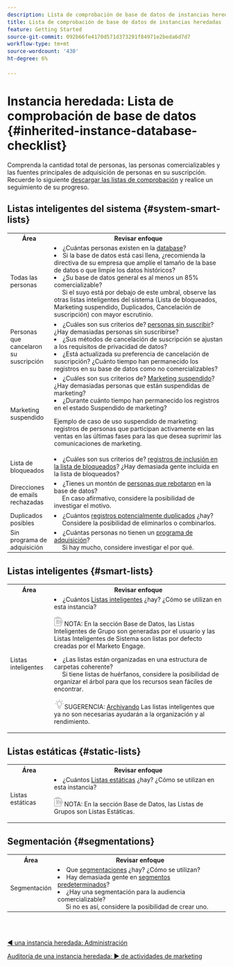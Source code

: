 ```yaml
---
description: Lista de comprobación de base de datos de instancias heredadas - Documentos de Marketo - Documentación del producto
title: Lista de comprobación de base de datos de instancias heredadas
feature: Getting Started
source-git-commit: 092b66fe4170d571d373291f84971e2beda6d7d7
workflow-type: tm+mt
source-wordcount: '430'
ht-degree: 6%

---
```


# Instancia heredada: Lista de comprobación de base de datos {#inherited-instance-database-checklist}

Comprenda la cantidad total de personas, las personas comercializables y las fuentes principales de adquisición de personas en su suscripción. Recuerde lo siguiente [descargar las listas de comprobación](/help/marketo/getting-started/inheriting-a-marketo-instance/assets/adobe-marketo-engage-inherited-instance-admin-checklist.xlsx) y realice un seguimiento de su progreso.

## Listas inteligentes del sistema {#system-smart-lists}

<table style="table-layout:auto"> 
 <tbody> 
  <tr> 
   <th style="width:20%">Área</th> 
   <th>Revisar enfoque</th>
  </tr> 
  <tr> 
   <td>Todas las personas</td> 
   <td><li>¿Cuántas personas existen en la <a href="/help/marketo/product-docs/core-marketo-concepts/smart-lists-and-static-lists/managing-people-in-smart-lists/database-dashboard.md" target="_blank">database</a>?</li>
<li>Si la base de datos está casi llena, ¿recomienda la directiva de su empresa que amplíe el tamaño de la base de datos o que limpie los datos históricos?</li>
<li>¿Su base de datos general es al menos un 85% comercializable? 
<br/>     Si el suyo está por debajo de este umbral, observe las otras listas inteligentes del sistema (Lista de bloqueados, Marketing suspendido, Duplicados, Cancelación de suscripción) con mayor escrutinio.</li></td>
  </tr>
  <tr> 
   <td>Personas que cancelaron su suscripción</td> 
   <td><li>¿Cuáles son sus criterios de? <a href="/help/marketo/product-docs/email-marketing/deliverability/understanding-unsubscribe.md#marketing-suspended" target="_blank">personas sin suscribir</a>? ¿Hay demasiadas personas sin suscribirse?</li>
<li>¿Sus métodos de cancelación de suscripción se ajustan a los requisitos de privacidad de datos?</li>
<li>¿Está actualizada su preferencia de cancelación de suscripción? ¿Cuánto tiempo han permanecido los registros en su base de datos como no comercializables?</li></td>
  </tr>
  <tr> 
   <td>Marketing suspendido</td> 
   <td><li>¿Cuáles son sus criterios de? <a href="/help/marketo/product-docs/email-marketing/deliverability/durable-unsubscribe.md#marketing-suspended" target="_blank">Marketing suspendido</a>? ¿Hay demasiadas personas que están suspendidas de marketing?</li>
<li>¿Durante cuánto tiempo han permanecido los registros en el estado Suspendido de marketing?</li>
<p>Ejemplo de caso de uso suspendido de marketing: registros de personas que participan activamente en las ventas en las últimas fases para las que desea suprimir las comunicaciones de marketing.</td>
  </tr>
   <tr> 
   <td>Lista de bloqueados</td> 
   <td><li>¿Cuáles son sus criterios de? <a href="/help/marketo/product-docs/core-marketo-concepts/smart-lists-and-static-lists/managing-people-in-smart-lists/add-person-to-blocklist.md" target="_blank">registros de inclusión en la lista de bloqueados</a>? ¿Hay demasiada gente incluida en la lista de bloqueados?</li></td>
  </tr>
  <tr> 
   <td>Direcciones de emails rechazadas</td> 
   <td><li>¿Tienes un montón de <a href="/help/marketo/product-docs/email-marketing/deliverability/hard-and-soft-bounces-in-email.md" target="_blank">personas que rebotaron</a> en la base de datos?
   <br/>     En caso afirmativo, considere la posibilidad de investigar el motivo.</li></td></li></td>
  </tr>
  <tr> 
   <td>Duplicados posibles</td> 
   <td><li>¿Cuántos <a href="/help/marketo/product-docs/core-marketo-concepts/smart-lists-and-static-lists/managing-people-in-smart-lists/find-and-merge-duplicate-people.md" target="_blank">registros potencialmente duplicados</a> ¿hay?
   <br/>     Considere la posibilidad de eliminarlos o combinarlos.</li></td>
  </tr>
   <tr> 
   <td>Sin programa de adquisición</td> 
   <td><li>¿Cuántas personas no tienen un <a href="/help/marketo/product-docs/core-marketo-concepts/programs/creating-programs/understanding-program-membership.md#acquisition-program" target="_blank">programa de adquisición</a>?
   <br/>     Si hay mucho, considere investigar el por qué.</li></td>
  </tr>
 </tbody> 
</table>

## Listas inteligentes {#smart-lists}

<table style="table-layout:auto"> 
 <tbody> 
  <tr> 
   <th style="width:20%">Área</th> 
   <th>Revisar enfoque</th>
  </tr> 
  <tr> 
   <td>Listas inteligentes</td> 
   <td><li>¿Cuántos <a href="/help/marketo/product-docs/core-marketo-concepts/smart-lists-and-static-lists/understanding-smart-lists.md" target="_blank">Listas inteligentes</a> ¿hay? ¿Cómo se utilizan en esta instancia?</li>
   <p><img src="assets/note-icon.png" alt="icono de nota"> NOTA: En la sección Base de Datos, las Listas Inteligentes de Grupo son generadas por el usuario y las Listas Inteligentes de Sistema son listas por defecto creadas por el Marketo Engage.
<li>¿Las listas están organizadas en una estructura de carpetas coherente? 
<br/>     Si tiene listas de huérfanos, considere la posibilidad de organizar el árbol para que los recursos sean fáciles de encontrar.</li>
<p><img src="assets/tip-icon.png" alt="icono de sugerencia">SUGERENCIA: <a href="/help/marketo/product-docs/core-marketo-concepts/miscellaneous/understanding-folders.md#archive-a-folder" target="_blank">Archivando</a> Las listas inteligentes que ya no son necesarias ayudarán a la organización y al rendimiento.</td>
  </tr>
 </tbody> 
</table>

## Listas estáticas {#static-lists}

<table style="table-layout:auto"> 
 <tbody> 
  <tr> 
   <th style="width:20%">Área</th> 
   <th>Revisar enfoque</th>
  </tr> 
  <tr> 
   <td>Listas estáticas</td> 
   <td><li>¿Cuántos <a href="/help/marketo/product-docs/core-marketo-concepts/smart-lists-and-static-lists/static-lists/understanding-static-lists.md" target="_blank">Listas estáticas</a> ¿hay? ¿Cómo se utilizan en esta instancia?</li>
   <p><img src="assets/note-icon.png" alt="icono de nota"> NOTA: En la sección Base de Datos, las Listas de Grupos son Listas Estáticas.</td>
  </tr>
 </tbody> 
</table>

## Segmentación {#segmentations}

<table style="table-layout:auto"> 
 <tbody> 
  <tr> 
   <th style="width:20%">Área</th> 
   <th>Revisar enfoque</th>
  </tr> 
  <tr> 
   <td>Segmentación</td> 
   <td><li>Que <a href="/help/marketo/product-docs/personalization/segmentation-and-snippets/segmentation/create-a-segmentation.md" target="_blank">segmentaciones</a> ¿hay? ¿Cómo se utilizan?</li>
<li>Hay demasiada gente en <a href="/help/marketo/product-docs/personalization/segmentation-and-snippets/segmentation/segmentation-order-priority.md" target="_blank">segmentos predeterminados</a>?</li>
<li>¿Hay una segmentación para la audiencia comercializable? 
<br/>     Si no es así, considere la posibilidad de crear uno.</li></td>
  </tr>
 </tbody> 
</table>

<br> 

[◄ una instancia heredada: Administración](/help/marketo/getting-started/inheriting-a-marketo-instance/admin-section-checklist.md)

[Auditoría de una instancia heredada: ► de actividades de marketing](/help/marketo/getting-started/inheriting-a-marketo-instance/marketing-activities-checklist.md)
